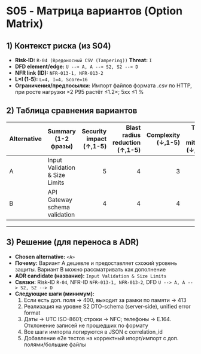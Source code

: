 # S05 - Матрица вариантов (Option Matrix) 

## 1) Контекст риска (из S04)

* **Risk-ID:** `R-04 (Вредоносный CSV (Tampering))`     **Threat:** `I`
* **DFD element/edge:** `U --> A, A --> S2, S2 --> D`
* **NFR link (ID):** `NFR-013-1, NFR-013-2`
* **L×I (1-5):** `L=4, I=4, Score=16`
* **Ограничения/предпосылки:** Импорт файлов формата .csv по HTTP, при росте нагрузки ×2 P95 растёт ≤1.2×; 5xx ≤1 %

## 2) Таблица сравнения вариантов

| Alternative | Summary (1-2 фразы)            | Security impact (↑,1-5) | Blast radius reduction (↑,1-5) | Complexity (↓,1-5) | Time-to-mitigate (↓,1-5) | Dependencies (↓,1-5) | **Benefit** | **Cost** | **Net** | Notes |
| ----------- |--------------------------------|------------------------:|-------------------------------:|-------------------:|-------------------------:|---------------------:|------------:|---------:|--------:| ----- |
| A           | Input Validation & Size Limits |                       5 |                              4 |                  3 |                        2 |                    2 |           9 |        7 |       2 |       |
| B           | API Gateway schema validation  |                       4 |                              4 |                  4 |                        3 |                    3 |           8 |       10 |      -2 |       |

---

## 3) Решение (для переноса в ADR)

* **Chosen alternative:** `<A>`
* **Почему:** Вариант A дешевле и предоставляет схожий уровень защиты. Вариант B можно рассматривать как дополнение 
* **ADR candidate (название):** `Input Validation & Size Limits `
* **Связки:** Risk-ID `R-04`, NFR-ID `NFR-013-1, NFR-013-2`, DFD `U --> A, A --> S2, S2 --> D`
* **Следующие шаги (минимум):**
  1. Если есть доп. поля → 400, выходит за рамки по памяти → 413
  2. Реализация на уровне S2 DTO-schema (server-side), unified error format
  3. Даты → UTC ISO-8601; строки → NFC; телефоны → E.164. Отклонение записей не прошедших по формату
  4. Все шаги импорта логируются в JSON с correlation_id
  5. Добавление e2e тестов на корректный ипорт/импорт с доп. полями/большие файлы
